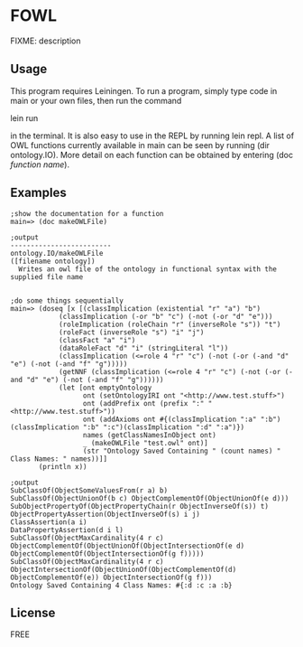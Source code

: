 # FOWL
FIXME: description

## Usage
This program requires Leiningen. To run a program, simply type code in main or your own files, then run the command


lein run

in the terminal. It is also easy to use in the REPL by running lein repl. A list of OWL functions currently available in main can be seen by running (dir ontology.IO). More detail on each function can be obtained by entering (doc _function name_).

## Examples
```
;show the documentation for a function
main=> (doc makeOWLFile)

;output
-------------------------
ontology.IO/makeOWLFile
([filename ontology])
  Writes an owl file of the ontology in functional syntax with the supplied file name
  

;do some things sequentially
main=> (doseq [x [(classImplication (existential "r" "a") "b")
            (classImplication (-or "b" "c") (-not (-or "d" "e")))
            (roleImplication (roleChain "r" (inverseRole "s")) "t")
            (roleFact (inverseRole "s") "i" "j")
            (classFact "a" "i")
            (dataRoleFact "d" "i" (stringLiteral "l"))
            (classImplication (<=role 4 "r" "c") (-not (-or (-and "d" "e") (-not (-and "f" "g")))))
            (getNNF (classImplication (<=role 4 "r" "c") (-not (-or (-and "d" "e") (-not (-and "f" "g"))))))
            (let [ont emptyOntology
                  ont (setOntologyIRI ont "<http://www.test.stuff>")
                  ont (addPrefix ont (prefix ":" "<http://www.test.stuff>"))
                  ont (addAxioms ont #{(classImplication ":a" ":b")(classImplication ":b" ":c")(classImplication ":d" ":a")})
                  names (getClassNamesInObject ont)
                  _ (makeOWLFile "test.owl" ont)]
                  (str "Ontology Saved Containing " (count names) " Class Names: " names))]]
       (println x))

;output
SubClassOf(ObjectSomeValuesFrom(r a) b)
SubClassOf(ObjectUnionOf(b c) ObjectComplementOf(ObjectUnionOf(e d)))
SubObjectPropertyOf(ObjectPropertyChain(r ObjectInverseOf(s)) t)
ObjectPropertyAssertion(ObjectInverseOf(s) i j)
ClassAssertion(a i)
DataPropertyAssertion(d i l)
SubClassOf(ObjectMaxCardinality(4 r c) ObjectComplementOf(ObjectUnionOf(ObjectIntersectionOf(e d) ObjectComplementOf(ObjectIntersectionOf(g f)))))
SubClassOf(ObjectMaxCardinality(4 r c) ObjectIntersectionOf(ObjectUnionOf(ObjectComplementOf(d) ObjectComplementOf(e)) ObjectIntersectionOf(g f)))
Ontology Saved Containing 4 Class Names: #{:d :c :a :b}
```

## License
FREE
